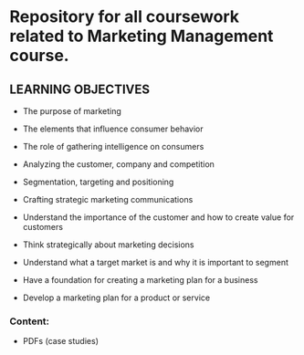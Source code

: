 # Repository for all coursework related to Marketing Management course.

## LEARNING OBJECTIVES

* The purpose of marketing
* The elements that influence consumer behavior
* The role of gathering intelligence on consumers
* Analyzing the customer, company and competition
* Segmentation, targeting and positioning
* Crafting strategic marketing communications

* Understand the importance of the customer and how to create value for customers
* Think strategically about marketing decisions
* Understand what a target market is and why it is important to segment
* Have a foundation for creating a marketing plan for a business
* Develop a marketing plan for a product or service

### Content:

* PDFs (case studies)
